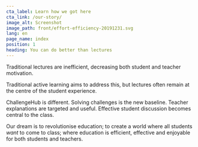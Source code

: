 ```yaml
---
cta_label: Learn how we got here
cta_link: /our-story/
image_alt: Screenshot
image_path: front/effort-efficiency-20191231.svg
lang: en
page_name: index
position: 1
heading: You can do better than lectures
---
```


Traditional lectures are inefficient, decreasing both student and teacher motivation.

Traditional active learning aims to address this, but lectures often remain at the centre of the student experience.

ChallengeHub is different. Solving challenges is the new baseline. Teacher explanations are targeted and useful. Effective student discussion becomes central to the class.

Our dream is to revolutionise education; to create a world where all students *want* to come to class; where education is efficient, effective and enjoyable for both students and teachers.
